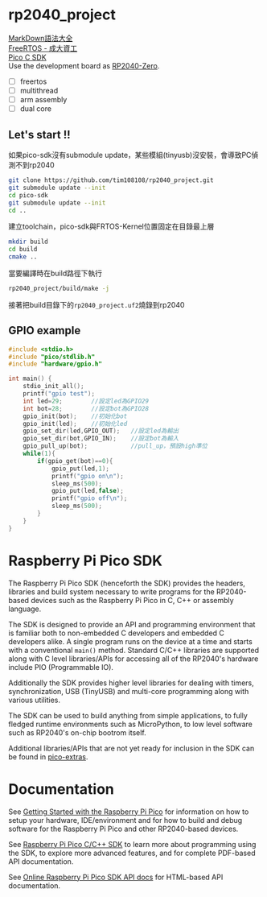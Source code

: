 # rp2040_project
[MarkDown語法大全](https://hackmd.io/@mrcoding/ryZE7k8cN)  
[FreeRTOS - 成大資工](https://wiki.csie.ncku.edu.tw/embedded/freertos)  
[Pico C SDK](https://www.raspberrypi.com/documentation/pico-sdk/hardware.html)  
Use the development board as [RP2040-Zero](https://www.waveshare.net/wiki/RP2040-Zero).  
- [ ] freertos 
- [ ] multithread
- [ ] arm assembly
- [ ] dual core
## Let's start !!  
如果pico-sdk沒有submodule update，某些模組(tinyusb)沒安裝，會導致PC偵測不到rp2040  
```bash
git clone https://github.com/tim108108/rp2040_project.git
git submodule update --init 
cd pico-sdk
git submodule update --init
cd ..
```
建立toolchain，pico-sdk與FRTOS-Kernel位置固定在目錄最上層  
```bash
mkdir build
cd build
cmake ..
```
當要編譯時在build路徑下執行
```bash
rp2040_project/build/make -j
```
接著把build目錄下的`rp2040_project.uf2`燒錄到rp2040
## GPIO example
```c
#include <stdio.h>
#include "pico/stdlib.h"
#include "hardware/gpio.h"

int main() {
    stdio_init_all();
    printf("gpio test");
    int led=29;        //設定led為GPIO29
    int bot=28;        //設定bot為GPIO28
    gpio_init(bot);    //初始化bot
    gpio_init(led);    //初始化led
    gpio_set_dir(led,GPIO_OUT);   //設定led為輸出
    gpio_set_dir(bot,GPIO_IN);    //設定bot為輸入
    gpio_pull_up(bot);            //pull_up，預設high準位
    while(1){
        if(gpio_get(bot)==0){
            gpio_put(led,1);
            printf("gpio on\n");
            sleep_ms(500);
            gpio_put(led,false);
            printf("gpio off\n");
            sleep_ms(500);
        }
    }
}
```


# Raspberry Pi Pico SDK
The Raspberry Pi Pico SDK (henceforth the SDK) provides the headers, libraries and build system
necessary to write programs for the RP2040-based devices such as the Raspberry Pi Pico
in C, C++ or assembly language.

The SDK is designed to provide an API and programming environment that is familiar both to non-embedded C developers and embedded C developers alike.
A single program runs on the device at a time and starts with a conventional `main()` method. Standard C/C++ libraries are supported along with
C level libraries/APIs for accessing all of the RP2040's hardware include PIO (Programmable IO).

Additionally the SDK provides higher level libraries for dealing with timers, synchronization, USB (TinyUSB) and multi-core programming
along with various utilities.

The SDK can be used to build anything from simple applications, to fully fledged runtime environments such as MicroPython, to low level software
such as RP2040's on-chip bootrom itself.

Additional libraries/APIs that are not yet ready for inclusion in the SDK can be found in [pico-extras](https://github.com/raspberrypi/pico-extras).


# Documentation

See [Getting Started with the Raspberry Pi Pico](https://rptl.io/pico-get-started) for information on how to setup your
hardware, IDE/environment and for how to build and debug software for the Raspberry Pi Pico
and other RP2040-based devices.

See [Raspberry Pi Pico C/C++ SDK](https://rptl.io/pico-c-sdk) to learn more about programming using the
SDK, to explore more advanced features, and for complete PDF-based API documentation.

See [Online Raspberry Pi Pico SDK API docs](https://rptl.io/pico-doxygen) for HTML-based API documentation.

